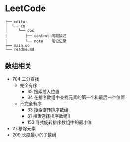 # LeetCode

```text
├── editor
│  └── cn
│     └── doc
│        ├── content 问题描述
│        └── note    笔记记录
├── main.go
└── readme.md
```

## 数组相关
* 704 二分查找
  * 完全有序
    * 35 搜索插入位置
    * 34 在排序数组中查找元素的第一个和最后一个位置
  * 不完全有序
    * 33 搜索旋转排序数组
    * 81 搜索选择排序数组II
    * 153 寻找旋转排序数组中的最小值
* 27.移除元素
* 209.长度最小的子数组